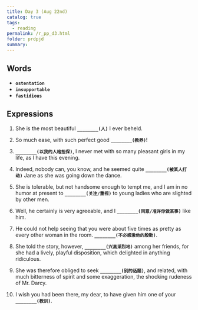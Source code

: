 ```yaml
---
title: Day 3 (Aug 22nd)
catalog: true
tags: 
  - reading
permalink: /r_pp_d3.html
folder: prdpjd
summary: 
---
```


## Words

-   <b data-toggle="tooltip" data-original-title="{{site.data.glossary.ostentation}}">`ostentation`</b> 
-   <b data-toggle="tooltip" data-original-title="{{site.data.glossary.insupportable}}">`insupportable`</b>
-   <b data-toggle="tooltip" data-original-title="{{site.data.glossary.fastidious}}">`fastidious`</b>


## Expressions

1.  She is the most beautiful <b data-toggle="tooltip" data-original-title="{{site.data.answers.d03_a}}">`________(人)`</b> I ever beheld.

2.  So much ease, with such perfect good <b data-toggle="tooltip" data-original-title="{{site.data.answers.d03_b}}">`________(教养)`</b>!

3.  <b data-toggle="tooltip" data-original-title="{{site.data.answers.d03_c}}">`________(以我的人格担保)`</b>, I never met with so many pleasant girls in my life, as I have this evening.

4.  Indeed, nobody can, you know, and he seemed quite <b data-toggle="tooltip" data-original-title="{{site.data.answers.d03_d}}">`________(被某人打动)`</b> Jane as she was going down the dance.

5.  She is tolerable, but not handsome enough to tempt me, and I am in no humor at present to <b data-toggle="tooltip" data-original-title="{{site.data.answers.d03_e}}">`________(关注/重视)`</b> to young ladies who are slighted by other men.

6.  Well, he certainly is very agreeable, and I <b data-toggle="tooltip" data-original-title="{{site.data.answers.d03_f}}">`________(同意/准许你做某事)`</b> like him.

7.  He could not help seeing that you were about five times as pretty as every other woman in the room. <b data-toggle="tooltip" data-original-title="{{site.data.answers.d03_g}}">`________(不必感激他的殷勤)`</b>.

8.  She told the story, however, <b data-toggle="tooltip" data-original-title="{{site.data.answers.d03_h}}">`________(兴高采烈地)`</b> among her friends, for she had a lively, playful disposition, which delighted in anything ridiculous.

9.  She was therefore obliged to seek <b data-toggle="tooltip" data-original-title="{{site.data.answers.d03_i}}">`________(别的话题)`</b>, and related, with much bitterness of spirit and some exaggeration, the shocking rudeness of Mr. Darcy.

10. I wish you had been there, my dear, to have given him one of your <b data-toggle="tooltip" data-original-title="{{site.data.answers.d03_j}}">`________(教训)`</b>.